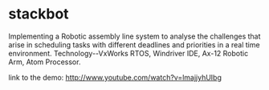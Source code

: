 stackbot
========

Implementing a Robotic assembly line system to analyse the challenges that arise in scheduling tasks with different deadlines and priorities in a real time environment. Technology--VxWorks RTOS, Windriver IDE, Ax-12 Robotic Arm, Atom Processor.


link to the demo: http://www.youtube.com/watch?v=lmajjyhUIbg
